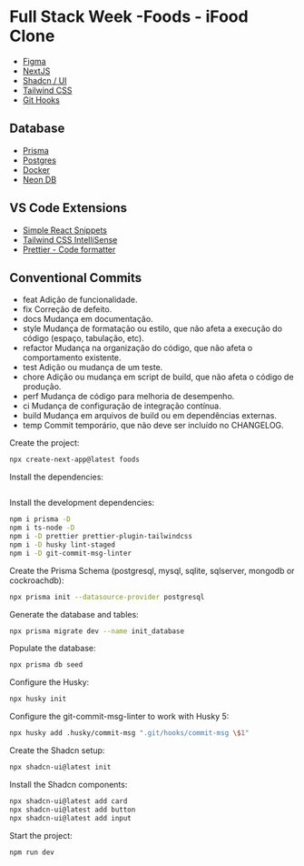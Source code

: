 # Full Stack Week -Foods - iFood Clone

- [Figma](https://www.figma.com/file/1jN6R19FdAn7L8JWUm4I9j/[LIVE]-FSW-Foods?type=design&node-id=381-7368&mode=design&t=62eYbIC66DJlgfe2-0)
- [NextJS](https://nextjs.org/)
- [Shadcn / UI](https://ui.shadcn.com/)
- [Tailwind CSS](https://tailwindcss.com/)
- [Git Hooks](https://git-scm.com/book/en/v2/Customizing-Git-Git-Hooks)

## Database
- [Prisma](https://www.prisma.io/)
- [Postgres](https://www.postgresql.org/)
- [Docker](https://www.docker.com/)
- [Neon DB](https://neon.tech/)

## VS Code Extensions
- [Simple React Snippets](https://marketplace.visualstudio.com/items?itemName=burkeholland.simple-react-snippets)
- [Tailwind CSS IntelliSense](https://marketplace.visualstudio.com/items?itemName=bradlc.vscode-tailwindcss)
- [Prettier - Code formatter](https://marketplace.visualstudio.com/items?itemName=esbenp.prettier-vscode)

## Conventional Commits
  - feat     Adição de funcionalidade.
  - fix      Correção de defeito.
  - docs     Mudança em documentação.
  - style    Mudança de formatação ou estilo, que não afeta a execução do código (espaço, tabulação, etc).
  - refactor Mudança na organização do código, que não afeta o comportamento existente.
  - test     Adição ou mudança de um teste.
  - chore    Adição ou mudança em script de build, que não afeta o código de produção.
  - perf     Mudança de código para melhoria de desempenho.
  - ci       Mudança de configuração de integração contínua.
  - build    Mudança em arquivos de build ou em dependências externas.
  - temp     Commit temporário, que não deve ser incluído no CHANGELOG.

Create the project:
```sh
npx create-next-app@latest foods
```

Install the dependencies:
```sh
```

Install the development dependencies:
```sh
npm i prisma -D
npm i ts-node -D
npm i -D prettier prettier-plugin-tailwindcss
npm i -D husky lint-staged
npm i -D git-commit-msg-linter
```

Create the Prisma Schema (postgresql, mysql, sqlite, sqlserver, mongodb or cockroachdb):
```sh
npx prisma init --datasource-provider postgresql
```

Generate the database and tables:
```sh
npx prisma migrate dev --name init_database
```

Populate the database:
```sh
npx prisma db seed
```

Configure the Husky:
```sh
npx husky init
```

Configure the git-commit-msg-linter to work with Husky 5:
```sh
npx husky add .husky/commit-msg ".git/hooks/commit-msg \$1"
```

Create the Shadcn setup:
```sh
npx shadcn-ui@latest init
```

Install the Shadcn components:
```sh
npx shadcn-ui@latest add card
npx shadcn-ui@latest add button
npx shadcn-ui@latest add input
```

Start the project:
```sh
npm run dev
```